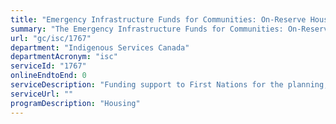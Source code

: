 ```yaml
---
title: "Emergency Infrastructure Funds for Communities: On-Reserve Housing Funding"
summary: "The Emergency Infrastructure Funds for Communities: On-Reserve Housing Funding service from Indigenous Services Canada is not available end-to-end online, according to the GC Service Inventory."
url: "gc/isc/1767"
department: "Indigenous Services Canada"
departmentAcronym: "isc"
serviceId: "1767"
onlineEndtoEnd: 0
serviceDescription: "Funding support to First Nations for the planning, procurement, design, acquisition, construction, operation, maintenance, monitoring and decommissioning of housing infrastructure"
serviceUrl: ""
programDescription: "Housing"
---
```

